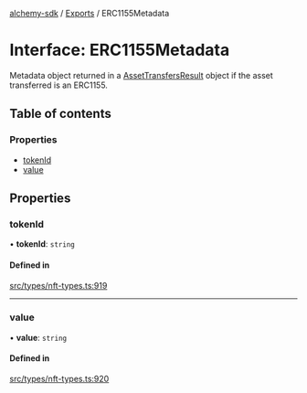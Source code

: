 [alchemy-sdk](../README.md) / [Exports](../modules.md) / ERC1155Metadata

# Interface: ERC1155Metadata

Metadata object returned in a [AssetTransfersResult](AssetTransfersResult.md) object if the asset
transferred is an ERC1155.

## Table of contents

### Properties

- [tokenId](ERC1155Metadata.md#tokenid)
- [value](ERC1155Metadata.md#value)

## Properties

### tokenId

• **tokenId**: `string`

#### Defined in

[src/types/nft-types.ts:919](https://github.com/alchemyplatform/alchemy-sdk-js/blob/1ee40cb2/src/types/nft-types.ts#L919)

___

### value

• **value**: `string`

#### Defined in

[src/types/nft-types.ts:920](https://github.com/alchemyplatform/alchemy-sdk-js/blob/1ee40cb2/src/types/nft-types.ts#L920)
